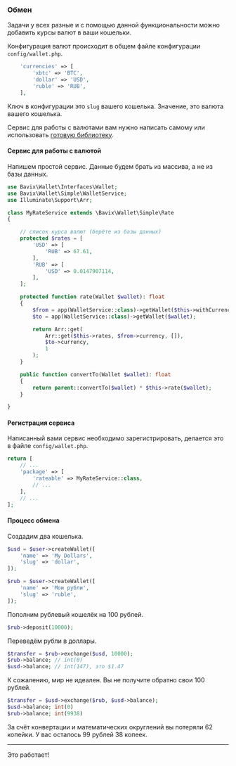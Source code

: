 ### Обмен

Задачи у всех разные и с помощью данной функциональности 
можно добавить курсы валют в ваши кошельки.

Конфигурация валют происходит в общем файле конфигурации `config/wallet.php`. 

```php
    'currencies' => [
        'xbtc' => 'BTC',
        'dollar' => 'USD',
        'ruble' => 'RUB',
    ],
```

Ключ в конфигурации это `slug` вашего кошелька.
Значение, это валюта вашего кошелька.

Сервис для работы с валютами вам нужно написать самому или 
использовать [готовую библиотеку](https://github.com/bavix/laravel-wallet-swap).

#### Сервис для работы с валютой

Напишем простой сервис. Данные будем брать из массива, а не из базы данных.

```php
use Bavix\Wallet\Interfaces\Wallet;
use Bavix\Wallet\Simple\WalletService;
use Illuminate\Support\Arr;

class MyRateService extends \Bavix\Wallet\Simple\Rate
{

    // список курса валют (берёте из базы данных)
    protected $rates = [
        'USD' => [
            'RUB' => 67.61,
        ],
        'RUB' => [
            'USD' => 0.0147907114,
        ],
    ];

    protected function rate(Wallet $wallet): float
    {
        $from = app(WalletService::class)->getWallet($this->withCurrency);
        $to = app(WalletService::class)->getWallet($wallet);

        return Arr::get(
            Arr::get($this->rates, $from->currency, []),
            $to->currency,
            1
        );
    }

    public function convertTo(Wallet $wallet): float
    {
        return parent::convertTo($wallet) * $this->rate($wallet);
    }

}

```

#### Регистрация сервиса 

Написанный вами сервис необходимо зарегистрировать, делается это в файле `config/wallet.php`.

```php
return [
    // ...
    'package' => [
        'rateable' => MyRateService::class,
        // ...
    ],
    // ...
];
```

#### Процесс обмена

Создадим два кошелька.

```php
$usd = $user->createWallet([
    'name' => 'My Dollars',
    'slug' => 'dollar',
]);

$rub = $user->createWallet([
    'name' => 'Мои рубли',
    'slug' => 'ruble',
]);
```

Пополним рублевый кошелёк на 100 рублей.

```php
$rub->deposit(10000);
```

Переведём рубли в доллары.

```php
$transfer = $rub->exchange($usd, 10000);
$rub->balance; // int(0)
$usd->balance; // int(147), это $1.47
```

К сожалению, мир не идеален. Вы не получите обратно свои 100 рублей.  

```php
$transfer = $usd->exchange($rub, $usd->balance);
$usd->balance; int(0)
$rub->balance; int(9938)
```

За счёт конвертации и математических округлений вы потеряли 62 копейки.
У вас осталось 99 рублей 38 копеек.

---
Это работает!
